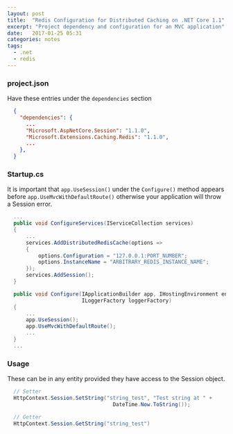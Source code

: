 ```yaml
---
layout: post
title:  "Redis Configuration for Distributed Caching on .NET Core 1.1"
excerpt: "Project dependency and configuration for an MVC application"
date:   2017-01-25 05:31
categories: notes
tags:
  - .net
  - redis
---
```


### project.json
Have these entries under the `dependencies` section
```json
  {
    "dependencies": {
      ...
      "Microsoft.AspNetCore.Session": "1.1.0",
      "Microsoft.Extensions.Caching.Redis": "1.1.0",
      ...
    },
  }
```
<p></p>

### Startup.cs
It is important that `app.UseSession()` under the `Configure()` method appears before `app.UseMvcWithDefaultRoute()` otherwise your application will throw a Session error.
```csharp
  ...
  public void ConfigureServices(IServiceCollection services)
  {
      ...
      services.AddDistributedRedisCache(options =>
      {
          options.Configuration = "127.0.0.1:PORT_NUMBER";
          options.InstanceName = "ARBITRARY_REDIS_INSTANCE_NAME";
      });
      services.AddSession();
  }

  public void Configure(IApplicationBuilder app, IHostingEnvironment env, 
                        ILoggerFactory loggerFactory)
  {
      ...
      app.UseSession();
      app.UseMvcWithDefaultRoute();
      ...
  }
  ...
```
<p></p>

### Usage
These can be in any entity provided they have access to the Session object.
```csharp
  // Setter
  HttpContext.Session.SetString("string_test", "Test string at " + 
                                  DateTime.Now.ToString());

  // Getter
  HttpContext.Session.GetString("string_test")
```